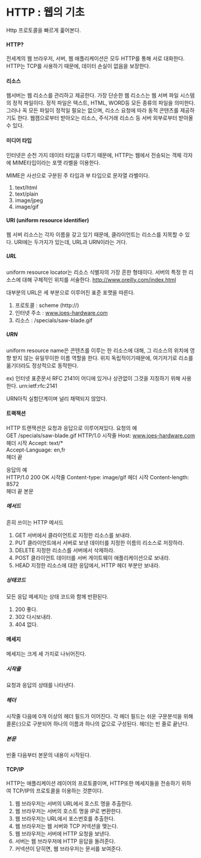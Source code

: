# HTTP : 웹의 기초
Http 프로토콜을 빠르게 훑어본다.

#### HTTP?
전세계의 웹 브라우저, 서버, 웹 애플리케이션은 모두 HTTP를 통해 서로 대화한다. HTTP는 TCP를 사용하기 때문에, 데이터 손실이 없음을 보장한다.  

#### 리소스
웹서버는 웹 리소스를 관리하고 제공한다. 가장 단순한 웹 리소스는 웹 서버 파일 시스템의 정적 파일이다. 정적 파일은 텍스트, HTML, WORD등 모든 종류의 파일을 의미한다.  
그러나 꼭 모든 파일이 정적일 필요는 없으며, 리소스 요청에 따라 동적 콘텐츠를 제공하기도 한다. 웹캠으로부터 받아오는 리소스, 주식거래 리소스 등 서버 외부로부터 받아올 수 있다.

#### 미디어 타입
인터넷은 순천 가지 데이터 타입을 다루기 때문에, HTTP는 웹에서 전송되는 객체 각자에 MIME타입이라는 포맷 라벨을 이용한다.  

MIME은 사선으로 구분된 주 타입과 부 타입으로 문자열 라벨이다.  
1. text/html  
2. text/plain  
3. image/jpeg  
4. image/gif  

#### URI (uniform resource identifier)
웹 서버 리소스는 각자 이름을 갖고 있기 때문에, 클라이언트는 리소스를 지목할 수 있다. URI에는 두가지가 있는데, URL과 URN이라는 거다.

##### URL
uniform resource locator는 리소스 식별자의 가장 흔한 형태이다. 서버의 특정 한 리소스에 대해 구체적인 위치를 서술한다.
http://www.oreilly.com/index.html  

대부분의 URL은 세 부분으로 이루어진 표준 포맷을 따른다.
1. 프로토콜 : scheme (http://)
2. 인터넷 주소 : www.joes-hardware.com
3. 리소스 : /specials/saw-blade.gif

##### URN
uniform resource name은 콘텐츠를 이루는 한 리소스에 대해, 그 리소스의 위치에 영향 받지 않는 유일무이한 이름 역할을 한다. 위치 독립적이기때문에, 여기저기로 리소를 옮기더라도 정상적으로 동작한다.

ex) 인터넷 표준문서 RFC 2141이 어디에 있거나 상관없이 그것을 지칭하기 위해 사용한다.
urn:ietf:rfc:2141

URN아직 실험단계이며 널리 채택되지 않았다.

#### 트랙잭션
HTTP 트랜잭션은 요청과 응답으로 이루어져있다.
요청의 예  
GET /specials/saw-blade.gif HTTP/1.0 시작줄
Host: www.joes-hardware.com  헤더 시작
Accept: text/*  
Accept-Language: en,fr		
							헤더 끝

응답의 예  
HTTP/1.0 200 OK  시작줄
Content-type: image/gif  헤더 시작
Content-length: 8572  
						 헤더 끝
본문  

##### 메서드
흔히 쓰이는 HTTP 메서드  
1. GET 서버에서 클라이언트로 지정한 리소스를 보내라.  
2. PUT 클라이언트에서 서버로 보낸 데이터를 지정한 이름의 리소스로 저장하라.  
3. DELETE 지정한 리소스를 서버에서 삭제하라.  
4. POST 클라이언트 데이터를 서버 게이트웨이 애플리케이션으로 보내라.  
5. HEAD 지정한 리소스에 대한 응답에서, HTTP 헤더 부분만 보내라.  

##### 상태코드  
모든 응답 메세지는 상태 코드와 함께 반환된다.  
1. 200 좋다.
2. 302 다시보내라.
3. 404 없다.

#### 메세지
메세지는 크게 세 가지로 나뉘어진다.

##### 시작줄
요청과 응답의 상태를 나타낸다.  

##### 헤더 
시작줄 다음에 0개 이상의 헤더 필드가 이어진다. 각 헤더 필드는 쉬운 구문분석을 위해 콜론(:)으로 구분되어 하나의 이름과 하나의 값으로 구성된다. 헤더는 빈 줄로 끝난다.

##### 본문
빈줄 다음부터 본문의 내용이 시작된다.

#### TCP/IP
HTTP는 애플리케이션 레이어의 프로토콜이며, HTTP또한 메세지들을 전송하기 위하여 TCP/IP의 프로토콜을 이용하는 것뿐이다.  
1. 웹 브라우저는 서버의 URL에서 호스트 명을 추출한다.  
2. 웹 브라우저는 서버의 호스트 명을 IP로 변환한다.  
3. 웹 브라우저는 URL에서 포스번호를 추출한다.  
4. 웹 브라우저는 웹 서버와 TCP 커넥션을 맺는다.  
5. 웹 브라우저는 서버에 HTTP 요청을 보낸다.  
6. 서버는 웹 브라우저에 HTTP 응답을 돌려준다.  
7. 커넥션이 닫히면, 웹 브라우저는 문서를 보여준다.  
